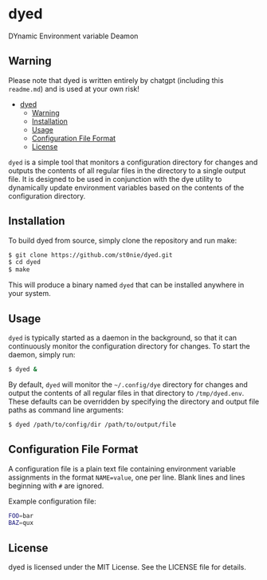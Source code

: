 # dyed
DYnamic Environment variable Deamon
## Warning 
Please note that dyed is written entirely by chatgpt (including this `readme.md`) and is used at your own risk!

<!--toc:start-->
- [dyed](#dyed)
  - [Warning](#warning)
  - [Installation](#installation)
  - [Usage](#usage)
  - [Configuration File Format](#configuration-file-format)
  - [License](#license)
<!--toc:end-->

`dyed` is a simple tool that monitors a configuration directory for changes and outputs the contents of all regular files in the directory to a single output file. It is designed to be used in conjunction with the dye utility to dynamically update environment variables based on the contents of the configuration directory.
## Installation

To build dyed from source, simply clone the repository and run make:

```sh
$ git clone https://github.com/st0nie/dyed.git
$ cd dyed
$ make
```

This will produce a binary named `dyed` that can be installed anywhere in your system.
## Usage

`dyed` is typically started as a daemon in the background, so that it can continuously monitor the configuration directory for changes. To start the daemon, simply run:

```sh
$ dyed &
```

By default, `dyed` will monitor the `~/.config/dye` directory for changes and output the contents of all regular files in that directory to `/tmp/dyed.env`. These defaults can be overridden by specifying the directory and output file paths as command line arguments:

```sh
$ dyed /path/to/config/dir /path/to/output/file
```

## Configuration File Format

A configuration file is a plain text file containing environment variable assignments in the format `NAME=value`, one per line. Blank lines and lines beginning with `#` are ignored.

Example configuration file:

```sh
FOO=bar
BAZ=qux
```

## License

dyed is licensed under the MIT License. See the LICENSE file for details.

